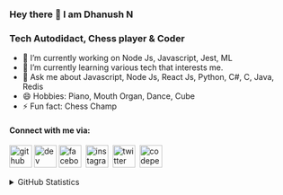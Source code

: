 ### Hey there 👋 I am Dhanush N

### Tech Autodidact, Chess player & Coder

- 🔭 I’m currently working on Node Js, Javascript, Jest, ML
- 🌱 I’m currently learning various tech that interests me.
- 💬 Ask me about Javascript, Node Js, React Js, Python, C#, C, Java, Redis
- 😄 Hobbies: Piano, Mouth Organ, Dance, Cube
- ⚡ Fun fact: Chess Champ


#### Connect with me via:
[<img src='https://cdn.jsdelivr.net/npm/simple-icons@3.0.1/icons/github.svg' alt='github' height='40'>](https://github.com/DHANUSHXENO)&nbsp;[<img src='https://cdn.jsdelivr.net/npm/simple-icons@3.0.1/icons/dev-dot-to.svg' alt='dev' height='40'>](https://dev.to/dhanushxeno)&nbsp;[<img src='https://cdn.jsdelivr.net/npm/simple-icons@3.0.1/icons/facebook.svg' alt='facebook' height='40'>](https://www.facebook.com/dhanush.coonoor.3)&nbsp;  [<img src='https://cdn.jsdelivr.net/npm/simple-icons@3.0.1/icons/instagram.svg' alt='instagram' height='40'>](https://www.instagram.com/dha_n_ush.n/)&nbsp;  [<img src='https://cdn.jsdelivr.net/npm/simple-icons@3.0.1/icons/twitter.svg' alt='twitter' height='40'>](https://twitter.com/Dhanush_Xen)&nbsp;  [<img src='https://cdn.jsdelivr.net/npm/simple-icons@3.0.1/icons/codepen.svg' alt='codepen' height='40'>](https://codepen.io/dhanushxeno)&nbsp;

<details>
  <summary>GitHub Statistics</summary>
  <img  src="https://github-readme-stats.vercel.app/api/top-langs/?username=DHANUSHXENO&theme=tokyonight" alt="Stats"/>
</details>
